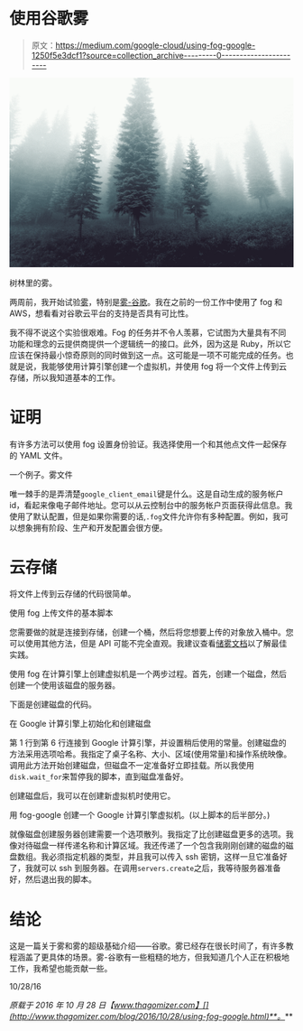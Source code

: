 # 使用谷歌雾

> 原文：<https://medium.com/google-cloud/using-fog-google-1250f5e3dcf1?source=collection_archive---------0----------------------->

![](img/a7a6bd2b167a6d84e0ef22ed71d6dce9.png)

树林里的雾。

两周前，我开始试验[雾](https://github.com/fog/fog)，特别是[雾-谷歌](https://github.com/fog/fog-google)。我在之前的一份工作中使用了 fog 和 AWS，想看看对谷歌云平台的支持是否具有可比性。

我不得不说这个实验很艰难。Fog 的任务并不令人羡慕，它试图为大量具有不同功能和理念的云提供商提供一个逻辑统一的接口。此外，因为这是 Ruby，所以它应该在保持最小惊奇原则的同时做到这一点。这可能是一项不可能完成的任务。也就是说，我能够使用计算引擎创建一个虚拟机，并使用 fog 将一个文件上传到云存储，所以我知道基本的工作。

# 证明

有许多方法可以使用 fog 设置身份验证。我选择使用一个和其他点文件一起保存的 YAML 文件。

一个例子。雾文件

唯一棘手的是弄清楚`google_client_email`键是什么。这是自动生成的服务帐户 id，看起来像电子邮件地址。您可以从云控制台中的服务帐户页面获得此信息。我使用了默认配置，但是如果你需要的话,`.fog`文件允许你有多种配置。例如，我可以想象拥有阶段、生产和开发配置会很方便。

# 云存储

将文件上传到云存储的代码很简单。

使用 fog 上传文件的基本脚本

您需要做的就是连接到存储，创建一个桶，然后将您想要上传的对象放入桶中。您可以使用其他方法，但是 API 可能不完全直观。我建议查看[储雾文档](http://fog.io/storage/)以了解最佳实践。

使用 fog 在计算引擎上创建虚拟机是一个两步过程。首先，创建一个磁盘，然后创建一个使用该磁盘的服务器。

下面是创建磁盘的代码。

在 Google 计算引擎上初始化和创建磁盘

第 1 行到第 6 行连接到 Google 计算引擎，并设置稍后使用的常量。创建磁盘的方法采用选项哈希。我指定了桌子名称、大小、区域(使用常量)和操作系统映像。调用此方法开始创建磁盘，但磁盘不一定准备好立即挂载。所以我使用`disk.wait_for`来暂停我的脚本，直到磁盘准备好。

创建磁盘后，我可以在创建新虚拟机时使用它。

用 fog-google 创建一个 Google 计算引擎虚拟机。(以上脚本的后半部分。)

就像磁盘创建服务器创建需要一个选项散列。我指定了比创建磁盘更多的选项。我像对待磁盘一样传递名称和计算区域。我还传递了一个包含我刚刚创建的磁盘的磁盘数组。我必须指定机器的类型，并且我可以传入 ssh 密钥，这样一旦它准备好了，我就可以 ssh 到服务器。在调用`servers.create`之后，我等待服务器准备好，然后退出我的脚本。

# 结论

这是一篇关于雾和雾的超级基础介绍——谷歌。雾已经存在很长时间了，有许多教程涵盖了更具体的场景。雾-谷歌有一些粗糙的地方，但我知道几个人正在积极地工作，我希望也能贡献一些。

10/28/16

*原载于 2016 年 10 月 28 日【www.thagomizer.com】[](http://www.thagomizer.com/blog/2016/10/28/using-fog-google.html)**。***